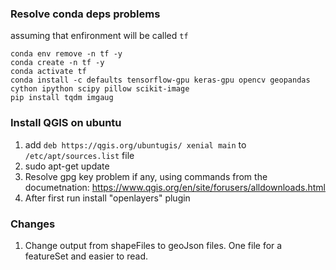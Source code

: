 ### Resolve conda deps problems

assuming that enfironment will be called `tf` 

```
conda env remove -n tf -y
conda create -n tf -y 
conda activate tf
conda install -c defaults tensorflow-gpu keras-gpu opencv geopandas cython ipython scipy pillow scikit-image
pip install tqdm imgaug
 ```
 
### Install QGIS on ubuntu

1. add `deb https://qgis.org/ubuntugis/ xenial main` to `/etc/apt/sources.list` file
2. sudo apt-get update
3. Resolve gpg key problem if any, using commands from the documetnation: https://www.qgis.org/en/site/forusers/alldownloads.html
4. After first run install "openlayers" plugin


### Changes

1. Change output from shapeFiles to geoJson files. One file for a featureSet and easier to read.
